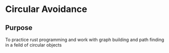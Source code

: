 # Circular Avoidance

## Purpose
To practice rust programming and work with graph building and path finding in a feild of circular objects